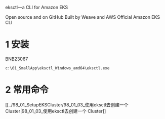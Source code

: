 
eksctl—a CLI for Amazon EKS

Open source and on GitHub
Built by Weave and AWS
Official Amazon EKS CLI

# 1 安装 

BNB23067 

`c:\01_SmallApp\eksctl_Windows_amd64\eksctl.exe`


# 2 常用命令 

[[../98_01_SetupEKSCluster/98_01_03_使用eksctl去创建一个 Cluster|98_01_03_使用eksctl去创建一个 Cluster]]




